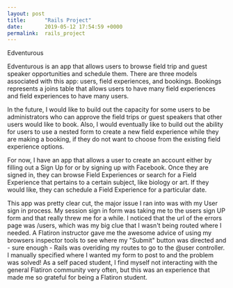 ```yaml
---
layout: post
title:      "Rails Project"
date:       2019-05-12 17:54:59 +0000
permalink:  rails_project
---
```



Edventurous

Edventurous is an app that allows users to browse field trip and guest speaker opportunities and schedule them. There are three models associated with this app: users, field experiences, and bookings. Bookings represents a joins table that allows users to have many field experiences and field experiences to have many users. 

In the future, I would like to build out the capacity for some users to be administrators who can approve the field trips or guest speakers that other users would like to book. Also, I would eventually like to build out the ability for users to use a nested form to create a new field experience while they are making a booking, if they do not want to choose from the existing field experience options. 

For now, I have an app that allows a user to create an account either by filling out a Sign Up for or by signing up with Facebook.  Once they are signed in, they can browse Field Experiences or search for a Field Experience that pertains to a certain subject, like biology or art. If they would like, they can schedule a Field Experience for a particular date. 

This app was pretty clear cut, the major issue I ran into was with my User sign in process. My session sign in form was taking me to the users sign UP form and that really threw me for a while. I noticed that the url of the errors page was /users, which was my big clue that I wasn't being routed where I needed. A Flatiron instructor gave me the awesome advice of using my browsers inspector tools to see where my "Submit" button was directed and - sure enough - Rails was overiding my routes to go to the @user controller. I manually specified where I wanted my form to post to and the problem was solved!  As a self paced student, I find myself not interacting with the general Flatiron community very often, but this was an experience that made me so grateful for being a Flatiron student. 

